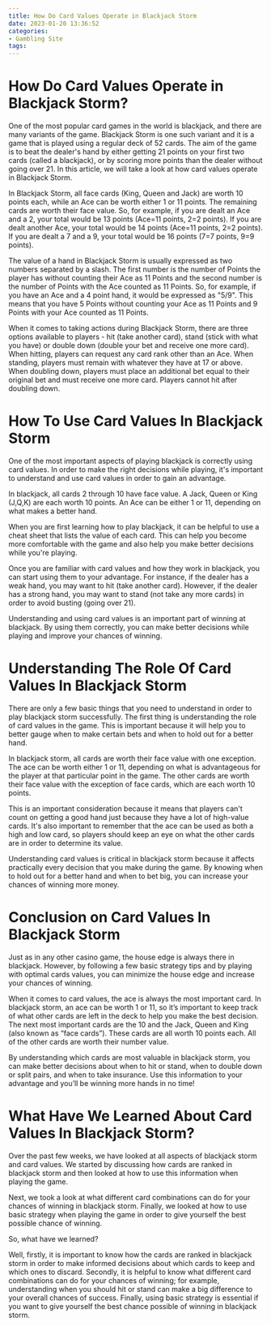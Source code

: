 ```yaml
---
title: How Do Card Values Operate in Blackjack Storm
date: 2023-01-20 13:36:52
categories:
- Gambling Site
tags:
---
```



#  How Do Card Values Operate in Blackjack Storm?

One of the most popular card games in the world is blackjack, and there are many variants of the game. Blackjack Storm is one such variant and it is a game that is played using a regular deck of 52 cards. The aim of the game is to beat the dealer's hand by either getting 21 points on your first two cards (called a blackjack), or by scoring more points than the dealer without going over 21. In this article, we will take a look at how card values operate in Blackjack Storm.

In Blackjack Storm, all face cards (King, Queen and Jack) are worth 10 points each, while an Ace can be worth either 1 or 11 points. The remaining cards are worth their face value. So, for example, if you are dealt an Ace and a 2, your total would be 13 points (Ace=11 points, 2=2 points). If you are dealt another Ace, your total would be 14 points (Ace=11 points, 2=2 points). If you are dealt a 7 and a 9, your total would be 16 points (7=7 points, 9=9 points).

The value of a hand in Blackjack Storm is usually expressed as two numbers separated by a slash. The first number is the number of Points the player has without counting their Ace as 11 Points and the second number is the number of Points with the Ace counted as 11 Points. So, for example, if you have an Ace and a 4 point hand, it would be expressed as "5/9". This means that you have 5 Points without counting your Ace as 11 Points and 9 Points with your Ace counted as 11 Points.

When it comes to taking actions during Blackjack Storm, there are three options available to players - hit (take another card), stand (stick with what you have) or double down (double your bet and receive one more card). When hitting, players can request any card rank other than an Ace. When standing, players must remain with whatever they have at 17 or above. When doubling down, players must place an additional bet equal to their original bet and must receive one more card. Players cannot hit after doubling down.

#  How To Use Card Values In Blackjack Storm

One of the most important aspects of playing blackjack is correctly using card values. In order to make the right decisions while playing, it's important to understand and use card values in order to gain an advantage.

In blackjack, all cards 2 through 10 have face value. A Jack, Queen or King (J,Q,K) are each worth 10 points. An Ace can be either 1 or 11, depending on what makes a better hand.

When you are first learning how to play blackjack, it can be helpful to use a cheat sheet that lists the value of each card. This can help you become more comfortable with the game and also help you make better decisions while you're playing.

Once you are familiar with card values and how they work in blackjack, you can start using them to your advantage. For instance, if the dealer has a weak hand, you may want to hit (take another card). However, if the dealer has a strong hand, you may want to stand (not take any more cards) in order to avoid busting (going over 21).

Understanding and using card values is an important part of winning at blackjack. By using them correctly, you can make better decisions while playing and improve your chances of winning.

#  Understanding The Role Of Card Values In Blackjack Storm 

There are only a few basic things that you need to understand in order to play blackjack storm successfully. The first thing is understanding the role of card values in the game. This is important because it will help you to better gauge when to make certain bets and when to hold out for a better hand.

In blackjack storm, all cards are worth their face value with one exception. The ace can be worth either 1 or 11, depending on what is advantageous for the player at that particular point in the game. The other cards are worth their face value with the exception of face cards, which are each worth 10 points.

This is an important consideration because it means that players can't count on getting a good hand just because they have a lot of high-value cards. It's also important to remember that the ace can be used as both a high and low card, so players should keep an eye on what the other cards are in order to determine its value.

Understanding card values is critical in blackjack storm because it affects practically every decision that you make during the game. By knowing when to hold out for a better hand and when to bet big, you can increase your chances of winning more money.

#  Conclusion on Card Values In Blackjack Storm 

Just as in any other casino game, the house edge is always there in blackjack. However, by following a few basic strategy tips and by playing with optimal cards values, you can minimize the house edge and increase your chances of winning.

When it comes to card values, the ace is always the most important card. In blackjack storm, an ace can be worth 1 or 11, so it’s important to keep track of what other cards are left in the deck to help you make the best decision. The next most important cards are the 10 and the Jack, Queen and King (also known as “face cards”). These cards are all worth 10 points each. All of the other cards are worth their number value.

By understanding which cards are most valuable in blackjack storm, you can make better decisions about when to hit or stand, when to double down or split pairs, and when to take insurance. Use this information to your advantage and you’ll be winning more hands in no time!

#  What Have We Learned About Card Values In Blackjack Storm?

Over the past few weeks, we have looked at all aspects of blackjack storm and card values. We started by discussing how cards are ranked in blackjack storm and then looked at how to use this information when playing the game.

Next, we took a look at what different card combinations can do for your chances of winning in blackjack storm. Finally, we looked at how to use basic strategy when playing the game in order to give yourself the best possible chance of winning.

So, what have we learned?

Well, firstly, it is important to know how the cards are ranked in blackjack storm in order to make informed decisions about which cards to keep and which ones to discard. Secondly, it is helpful to know what different card combinations can do for your chances of winning; for example, understanding when you should hit or stand can make a big difference to your overall chances of success. Finally, using basic strategy is essential if you want to give yourself the best chance possible of winning in blackjack storm.